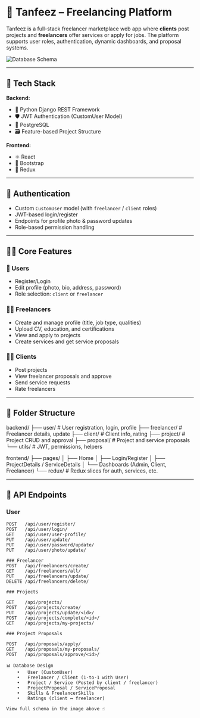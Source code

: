 # 💼 Tanfeez – Freelancing Platform

Tanfeez is a full-stack freelancer marketplace web app where **clients** post projects and **freelancers** offer services or apply for jobs. The platform supports user roles, authentication, dynamic dashboards, and proposal systems.

![Database Schema](./docs/db-schema.png)

---

## 🧱 Tech Stack

**Backend:**

- 🐍 Python Django REST Framework
- 🛡️ JWT Authentication (CustomUser Model)
- 🐘 PostgreSQL
- 🗃️ Feature-based Project Structure

**Frontend:**

- ⚛️ React
- 🎨 Bootstrap
- 🔄 Redux

---

## 🔐 Authentication

- Custom `CustomUser` model (with `freelancer` / `client` roles)
- JWT-based login/register
- Endpoints for profile photo & password updates
- Role-based permission handling

---

## 🧑‍💻 Core Features

### 👤 Users

- Register/Login
- Edit profile (photo, bio, address, password)
- Role selection: `client` or `freelancer`

### 🧑‍🎨 Freelancers

- Create and manage profile (title, job type, qualities)
- Upload CV, education, and certifications
- View and apply to projects
- Create services and get service proposals

### 🧑‍💼 Clients

- Post projects
- View freelancer proposals and approve
- Send service requests
- Rate freelancers

---

## 📁 Folder Structure

backend/
├── user/ # User registration, login, profile
├── freelancer/ # Freelancer details, update
├── client/ # Client info, rating
├── project/ # Project CRUD and approval
├── proposal/ # Project and service proposals
└── utils/ # JWT, permissions, helpers

frontend/
├── pages/
│ ├── Home
│ ├── Login/Register
│ ├── ProjectDetails / ServiceDetails
│ └── Dashboards (Admin, Client, Freelancer)
└── redux/ # Redux slices for auth, services, etc.

---

## 📡 API Endpoints

### User

```http
POST   /api/user/register/
POST   /api/user/login/
GET    /api/user/user-profile/
PUT    /api/user/update/
PUT    /api/user/password/update/
PUT    /api/user/photo/update/

### Freelancer
POST   /api/freelancers/create/
GET    /api/freelancers/all/
PUT    /api/freelancers/update/
DELETE /api/freelancers/delete/

### Projects

GET    /api/projects/
POST   /api/projects/create/
PUT    /api/projects/update/<id>/
POST   /api/projects/complete/<id>/
GET    /api/projects/my-projects/

### Project Proposals

POST   /api/proposals/apply/
GET    /api/proposals/my-proposals/
POST   /api/proposals/approve/<id>/

📊 Database Design
	•	User (CustomUser)
	•	Freelancer / Client (1-to-1 with User)
	•	Project / Service (Posted by client / freelancer)
	•	ProjectProposal / ServiceProposal
	•	Skills & FreelancerSkills
	•	Ratings (client ↔ freelancer)

View full schema in the image above ☝️
```
